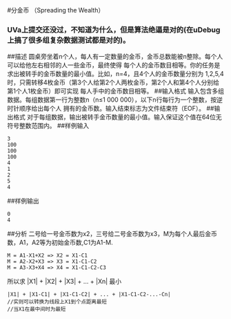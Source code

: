 #分金币 （Spreading the Wealth）
###  UVa上提交还没过，不知道为什么，但是算法绝逼是对的(在uDebug上搞了很多组复杂数据测试都是对的)。
##描述
圆桌旁坐着n个人，每人有一定数量的金币，金币总数能被n整除。每个人可以给他左右相邻的人一些金币，最终使得
每个人的金币数目相等。你的任务是求出被转手的金币数量的最小值。比如，n=4，且4个人的金币数量分别为
1,2,5,4时，只需转移4枚金币（第3个人给第2个人两枚金币，第2个人和第4个人分别给第1个人1枚金币）即可实现
每人手中的金币数目相等。
##输入格式
输入包含多组数据。每组数据第一行为整数n（n≤1 000 000），以下n行每行为一个整数，按逆时针顺序给出每个人
拥有的金币数。输入结束标志为文件结束符（EOF）。
##输出格式
对于每组数据，输出被转手金币数量的最小值。输入保证这个值在64位无符号整数范围内。
##样例输入
```
3
100
100
100
4
1
2
5
4
```
##样例输出
```
0
4
```
##分析
二号给一号金币数为x2，三号给二号金币数为x3，M为每个人最后金币数，A1，A2等为初始金币数,C1为A1-M.
```
M = A1-X1+X2 => X2 = X1-C1
M = A2-X2+X3 => X3 = X1-C1-C2
M = A3-X3+X4 => X4 = X1-C1-C2-C3
```
所以求 |X1| + |X2| + |X3| + ... + |Xn| 最小
```
|X1| + |X1-C1| + |X1-C1-C2| + ... + |X1-C1-C2-...-Cn|
//实则可以转换为线段上X1到个点距离最短
//当X1在最中间时为最短
```